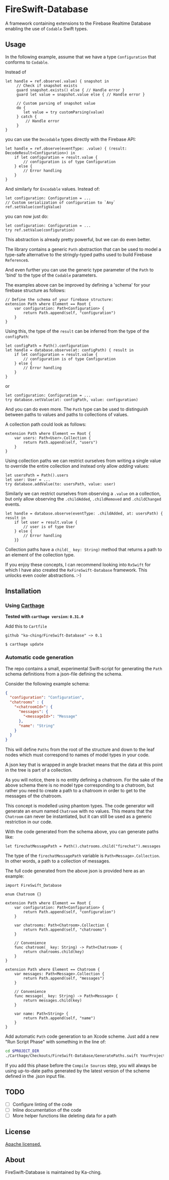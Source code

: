 # FireSwift-Database
A framework containing extensions to the Firebase Realtime Database enabling the use of `Codable` Swift types.

## Usage

In the following example, assume that we have a type `Configuration` that conforms to `Codable`.

Instead of 
```
let handle = ref.observe(.value) { snapshot in
     // Check if snapshot exists
     guard snapshot.exists() else { // Handle error }
     guard let value = snapshot.value else { // Handle error }
     
     // Custom parsing of snapshot value
     do { 
        let value = try customParsing(value)
     } catch {
         // Handle error
     }
}
```
you can use the `Decodable` types directly with the Firebase API:

```
let handle = ref.observe(eventType: .value) { (result: DecodeResult<Configuration>) in
    if let configuration = result.value {
        // configuration is of type Configuration
    } else {
        // Error handling
    }
}
```

And similarly for `Encodable` values.
Instead of:
```
let configuration: Configuration = ...
// Custom serialization of configuration to `Any`
ref.setValue(configValue)
```
you can now just do:
```
let configuration: Configuration = ...
try ref.setValue(configuration)
```

This abstraction is already pretty powerful, but we can do even better.

The library contains a generic `Path` abstraction that can be used to model a type-safe alternative to the stringly-typed paths used to build Firebase `Reference`s. 

And even further you can use the generic type parameter of the `Path` to 'bind' to the type of the `Codable` parameters.

The examples above can be improved by defining a 'schema' for your firebase structure as follows:
```
// Define the schema of your firebase structure:
extension Path where Element == Root {
    var configuration: Path<Configuration> {
        return Path.append(self, "configuration")
    }
}
```

Using this, the type of the `result` can be inferred from the type of the `configPath`: 
```
let configPath = Path().configuration
let handle = database.observe(at: configPath) { result in
    if let configuration = result.value {
        // configuration is of type Configuration
    } else {
        // Error handling
    }
}
```
or
```
let configuration: Configuration = ...
try database.setValue(at: configPath, value: configuration)
```

And you can do even more. The `Path` type can be used to distinguish between paths to values and paths to collections of values.

A collection path could look as follows:
```
extension Path where Element == Root {
    var users: Path<User>.Collection {
        return Path.append(self, "users")
    }
}
```
Using collection paths we can restrict ourselves from writing a single value to override the entire collection and instead only allow _adding_ values:
```
let usersPath = Path().users
let user: User = ...
try database.addValue(to: usersPath, value: user)
```
Similarly we can restrict ourselves from observing a `.value` on a collection, but only allow observing the `.childAdded`,  `.childRemoved` and `.childChanged` events.
```
let handle = database.observe(eventType: .childAdded, at: usersPath) { result in
    if let user = result.value {
        // user is of type User
    } else {
        // Error handling
    }}
```

Collection paths have a `child(_ key: String)` method that returns a path to an element of the collection type.

If you enjoy these concepts, I can recommend looking into `RxSwift` for which I have also created the `RxFireSwift-Database` framework. This unlocks even cooler abstractions. :-)


## Installation

### Using [Carthage](https://github.com/Carthage/Carthage)

**Tested with `carthage version`: `0.31.0`**

Add this to `Cartfile`

```
github "ka-ching/FireSwift-Database" ~> 0.1
```

```bash
$ carthage update
```

### Automatic code generation

The repo contains a small, experimental Swift-script for generating the `Path` schema definitions from a json-file defining the schema.

Consider the following example schema:
```json
{
  "configuration": "Configuration",
  "chatrooms" : {
    "<chatroomId>": {
      "messages": {
        "<messageId>": "Message"
      },
      "name": "String"
    }
  }
}
```

This will define `Paths` from the root of the structure and down to the leaf nodes which must correspond to names of model types in your code.

A json key that is wrapped in angle bracket means that the data at this point in the tree is part of a collection.

As you will notice, there is no entity defining a chatroom. For the sake of the above schema there is no model type corresponding to a chatroom, but rather you need to create a path to a chatroom in order to get to the messages of the chatroom.

This concept is modelled using phantom types. The code generator will generate an enum named `Chatroom` with no values. This means that the `Chatroom` can never be instantiated, but it can still be used as a generic restriction in our code.

With the code generated from the schema above, you can generate paths like:
```
let firechatMessagePath = Path().chatrooms.child("firechat").messages
```
The type of the `firechatMessagePath` variable is `Path<Message>.Collection`. In other words, a path to a collection of messages.

The full code generated from the above json is provided here as an example:
```
import FireSwift_Database

enum Chatroom {}

extension Path where Element == Root {
    var configuration: Path<Configuration> {
        return Path.append(self, "configuration")
    }

    var chatrooms: Path<Chatroom>.Collection {
        return Path.append(self, "chatrooms")
    }

    // Convenience
    func chatroom(_ key: String) -> Path<Chatroom> {
        return chatrooms.child(key)
    }
}

extension Path where Element == Chatroom {
    var messages: Path<Message>.Collection {
        return Path.append(self, "messages")
    }

    // Convenience
    func message(_ key: String) -> Path<Message> {
        return messages.child(key)
    }

    var name: Path<String> {
        return Path.append(self, "name")
    }
}
```

Add automatic `Path` code generation to an Xcode scheme. Just add a new "Run Script Phase" with something in the line of:

```bash
cd $PROJECT_DIR
./Carthage/Checkouts/FireSwift-Database/GeneratePaths.swift YourProject/Resources/chatrooms.json > YourProject/Generated/ChatroomPaths.swift
```

If you add this phase before the `Compile Sources` step, you will always be using up-to-date paths generated by the latest version of the scheme defined in the .json input file.

## TODO

- [ ] Configure linting of the code
- [ ] Inline documentation of the code
- [ ] More helper functions like deleting data for a path

## License

[Apache licensed.](LICENSE)

## About

FireSwift-Database is maintained by Ka-ching.

